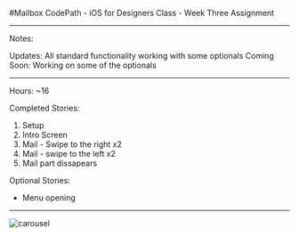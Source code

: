 #Mailbox
CodePath - iOS for Designers Class - Week Three Assignment

-----------------------

Notes:

Updates: All standard functionality working with some optionals
Coming Soon: Working on some of the optionals

-----------------------

Hours: ~16

Completed Stories:
  1. Setup
  2. Intro Screen
  3. Mail - Swipe to the right x2
  4. Mail - swipe to the left x2
  5. Mail part dissapears


Optional Stories: 
  - Menu opening
  
---------------

![carousel](https://cloud.githubusercontent.com/assets/12131281/10156502/9ff2e6f8-6636-11e5-9bc9-54147bdbbae1.gif)


